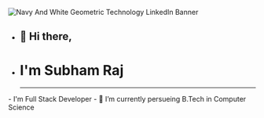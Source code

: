 ![Navy And White Geometric Technology  LinkedIn Banner](https://raw.githubusercontent.com/sagar-viradiya/sagar-viradiya/master/resources/banner.png)




- <h2> 👋 Hi there, </h2>
- <h1>I'm Subham Raj</h1> 
  <hr>
  <div id="header" align="center">
<!--   <img src="https://media.giphy.com/media/M9gbBd9nbDrOTu1Mqx/giphy.gif" width="100"/> -->
</div>
- I'm Full Stack Developer
- 🌱 I’m currently persueing B.Tech in Computer Science

<!---
Subham-Shaurya/Subham-Shaurya is a ✨ special ✨ repository because its `README.md` (this file) appears on your GitHub profile.
You can click the Preview link to take a look at your changes.
--->
